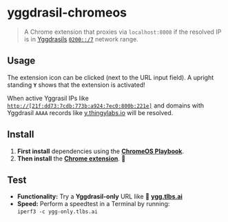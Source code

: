 # yggdrasil-chromeos

> A Chrome extension that proxies via `localhost:8008` if the resolved IP is in [Yggdrasils](https://yggdrasil-network.github.io/) [`0200::/7`](https://yggdrasil-network.github.io/2018/07/28/addressing.html) network range.

## Usage

The extension icon can be clicked (next to the URL input field). A upright standing **`Y`** shows that the extension is activated!

When active Yggrasil IPs like [`http://[21f:dd73:7cdb:773b:a924:7ec0:800b:221e]`](http://[21f:dd73:7cdb:773b:a924:7ec0:800b:221e]) and domains with Yggdrasil `AAAA` records like [y.thingylabs.io](http://y.thingylabs.io) will be resolved.

## Install

1. **First install** dependencies using the **[ChromeOS Playbook](https://github.com/perguth/chromeos-playbook)**.
2. **Then install** the **[Chrome extension](https://chrome.google.com/webstore/detail/yggdrasil-via-%60localhost8/hcgljgobhoaeojnhikfmnhdpmgbmflec)**. 🔖

## Test

- **Functionality:** Try a **Yggdrasil-only** URL like 🚀 **[ygg.tlbs.ai](https://ygg-only.tlbs.ai)**
- **Speed:** Perform a speedtest in a Terminal by running:\
  `iperf3 -c ygg-only.tlbs.ai`
